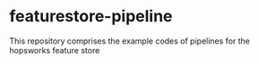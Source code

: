 # featurestore-pipeline
This repository comprises the example codes of pipelines for the hopsworks feature store
